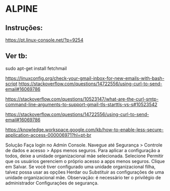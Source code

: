 # ALPINE

## Instruções: 
https://pt.linux-console.net/?p=9254




## Ver tb: 

sudo apt-get install fetchmail

https://linuxconfig.org/check-your-gmail-inbox-for-new-emails-with-bash-script
https://stackoverflow.com/questions/14722556/using-curl-to-send-email#16069786



https://stackoverflow.com/questions/10523147/what-are-the-curl-smtp-command-line-arguments-to-support-gmail-tls-starttls-vs-s#10523542

https://stackoverflow.com/questions/14722556/using-curl-to-send-email#16069786



https://knowledge.workspace.google.com/kb/how-to-enable-less-secure-application-access-000006971?hl=pt-br


Solução
Faça login no Admin Console.
Navegue até Segurança > Controle de dados e acesso > Apps menos seguros.
Para aplicar a configuração a todos, deixe a unidade organizacional mãe selecionada.
Selecione Permitir que os usuários gerenciem o próprio acesso a apps menos seguros.
Clique em Salvar. Se você tiver configurado uma unidade organizacional filha, talvez possa usar as opções Herdar ou Substituir as configurações de uma unidade organizacional mãe.
Observação: é necessário ter o privilégio de administrador Configurações de segurança.

